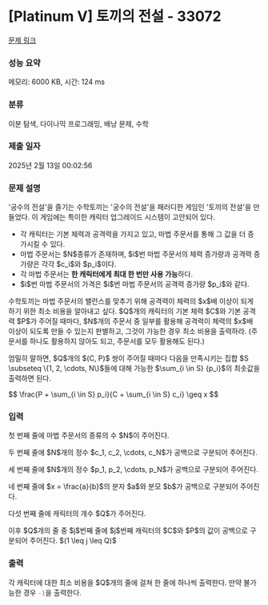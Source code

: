 # [Platinum V] 토끼의 전설 - 33072 

[문제 링크](https://www.acmicpc.net/problem/33072) 

### 성능 요약

메모리: 6000 KB, 시간: 124 ms

### 분류

이분 탐색, 다이나믹 프로그래밍, 배낭 문제, 수학

### 제출 일자

2025년 2월 13일 00:02:56

### 문제 설명

<p>'궁수의 전설'을 즐기는 수학토끼는 '궁수의 전설'을 패러디한 게임인 '토끼의 전설'을 만들었다. 이 게임에는 특이한 캐릭터 업그레이드 시스템이 고안되어 있다.</p>

<ul>
	<li>각 캐릭터는 기본 체력과 공격력을 가지고 있고, 마법 주문서를 통해 그 값을 더 증가시킬 수 있다.</li>
	<li>마법 주문서는 $N$종류가 존재하며, $i$번 마법 주문서의 체력 증가량과 공격력 증가량은 각각 $c_i$와 $p_i$이다.</li>
	<li>각 마법 주문서는 <strong>한 캐릭터에게 최대 한 번만 사용 가능</strong>하다.</li>
	<li>$i$번 마법 주문서의 가격은 $i$번 마법 주문서의 공격력 증가량 $p_i$와 같다.</li>
</ul>

<p>수학토끼는 마법 주문서의 밸런스를 맞추기 위해 공격력이 체력의 $x$배 이상이 되게 하기 위한 최소 비용을 알아내고 싶다. $Q$개의 캐릭터의 기본 체력 $C$와 기본 공격력 $P$가 주어질 때마다, $N$개의 주문서 중 일부를 활용해 공격력이 체력의 $x$배 이상이 되도록 만들 수 있는지 판별하고, 그것이 가능한 경우 최소 비용을 출력하라. (주문서를 하나도 활용하지 않아도 되고, 주문서를 모두 활용해도 된다.)</p>

<p>엄밀히 말하면, $Q$개의 $(C, P)$ 쌍이 주어질 때마다 다음을 만족시키는 집합 $S \subseteq \{1, 2, \cdots, N\}$들에 대해 가능한 $\sum_{i \in S} {p_i}$의 최솟값을 출력하면 된다.</p>

<p>$$ \frac{P + \sum_{i \in S} p_i}{C + \sum_{i \in S} c_i} \geq x $$</p>

### 입력 

 <p>첫 번째 줄에 마법 주문서의 종류의 수 $N$이 주어진다.</p>

<p>두 번째 줄에 $N$개의 정수 $c_1, c_2, \cdots, c_N$가 공백으로 구분되어 주어진다.</p>

<p>세 번째 줄에 $N$개의 정수 $p_1, p_2, \cdots, p_N$가 공백으로 구분되어 주어진다.</p>

<p>네 번째 줄에 $x = \frac{a}{b}$의 분자 $a$와 분모 $b$가 공백으로 구분되어 주어진다.</p>

<p>다섯 번째 줄에 캐릭터의 개수 $Q$가 주어진다.</p>

<p>이후 $Q$개의 줄 중 $j$번째 줄에 $j$번째 캐릭터의 $C$와 $P$의 값이 공백으로 구분되어 주어진다. $(1 \leq j \leq Q)$</p>

### 출력 

 <p>각 캐릭터에 대한 최소 비용을 $Q$개의 줄에 걸쳐 한 줄에 하나씩 출력한다. 만약 불가능한 경우 <span style="color:#e74c3c;"><code>-1</code></span>을 출력한다.</p>

